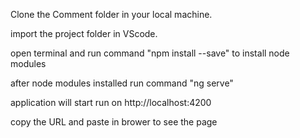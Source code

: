 Clone the Comment folder in your local machine.

import the project folder in VScode.

open terminal and run command "npm install --save" to install node modules

after node modules installed run command "ng serve"

application will start run on http://localhost:4200

copy the URL and paste in brower to see the page

